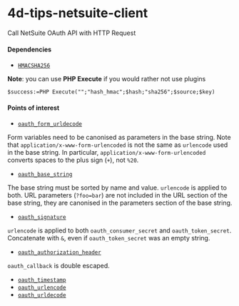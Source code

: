 # 4d-tips-netsuite-client
Call NetSuite OAuth API with HTTP Request

#### Dependencies
 
* [`HMACSHA256`](https://github.com/miyako/4d-plugin-common-crypto)

**Note**: you can use **PHP Execute** if you would rather not use plugins

```4d
$success:=PHP Execute("";"hash_hmac";$hash;"sha256";$source;$key)
```

#### Points of interest

* [`oauth_form_urldecode`](https://github.com/miyako/4d-tips-netsuite-client/blob/main/4d-tips-netsuite-example/Project/Sources/Methods/oauth_form_urldecode.4dm)

Form variables need to be canonised as parameters in the base string. Note that `application/x-www-form-urlencoded` is not the same as `urlencode` used in the base string. In particular, `application/x-www-form-urlencoded` converts spaces to the plus sign (`+`), not `%20`. 

* [`oauth_base_string`](https://github.com/miyako/4d-tips-netsuite-client/blob/main/4d-tips-netsuite-example/Project/Sources/Methods/oauth_base_string.4dm)

The base string must be sorted by name and value. `urlencode` is applied to both. URL parameters (`?foo=bar`) are not included in the URL section of the base string, they are canonised in the parameters section of the base string. 

* [`oauth_signature`](https://github.com/miyako/4d-tips-netsuite-client/blob/main/4d-tips-netsuite-example/Project/Sources/Methods/oauth_signature.4dm)

`urlencode` is applied to both `oauth_consumer_secret` and `oauth_token_secret`. Concatenate with `&`, even if `oauth_token_secret` was an empty string.

* [`oauth_authorization_header`](https://github.com/miyako/4d-tips-netsuite-client/blob/main/4d-tips-netsuite-example/Project/Sources/Methods/oauth_authorization_header.4dm)

`oauth_callback` is double escaped.  

* [`oauth_timestamp`](https://github.com/miyako/4d-tips-netsuite-client/blob/main/4d-tips-netsuite-example/Project/Sources/Methods/oauth_timestamp.4dm)  
* [`oauth_urlencode`](https://github.com/miyako/4d-tips-netsuite-client/blob/main/4d-tips-netsuite-example/Project/Sources/Methods/oauth_urlencode.4dm)  
* [`oauth_urldecode`](https://github.com/miyako/4d-tips-netsuite-client/blob/main/4d-tips-netsuite-example/Project/Sources/Methods/oauth_urldecode.4dm)  
